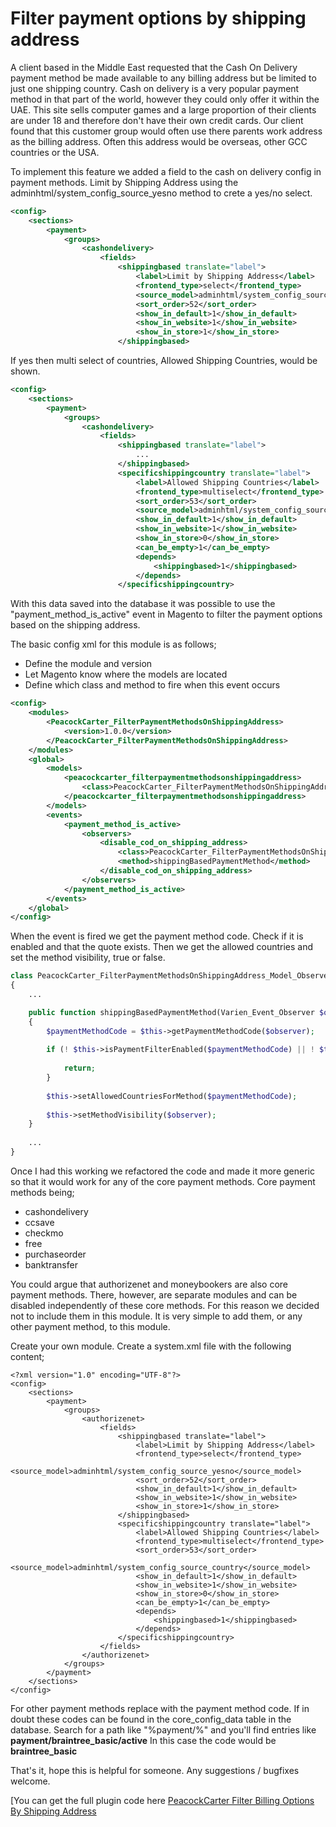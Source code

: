 # Filter payment options by shipping address

A client based in the Middle East requested that the Cash On Delivery payment method be made available to any billing address but be limited to just one shipping country.
Cash on delivery is a very popular payment method in that part of the world, however they could only offer it within the UAE.
This site sells computer games and a large proportion of their clients are under 18 and therefore don't have their own credit cards. 
Our client found that this customer group would often use there parents work address as the billing address.
Often this address would be overseas, other GCC countries or the USA.

To implement this feature we added a field to the cash on delivery config in payment methods.
Limit by Shipping Address using the adminhtml/system_config_source_yesno method to crete a yes/no select.

```xml
<config>
    <sections>
        <payment>
            <groups>
                <cashondelivery>
                    <fields>
                        <shippingbased translate="label">
                            <label>Limit by Shipping Address</label>
                            <frontend_type>select</frontend_type>
                            <source_model>adminhtml/system_config_source_yesno</source_model>
                            <sort_order>52</sort_order>
                            <show_in_default>1</show_in_default>
                            <show_in_website>1</show_in_website>
                            <show_in_store>1</show_in_store>
                        </shippingbased>
```

If yes then multi select of countries, Allowed Shipping Countries, would be shown.

```xml
<config>
    <sections>
        <payment>
            <groups>
                <cashondelivery>
                    <fields>
                        <shippingbased translate="label">
                            ...
                        </shippingbased>
                        <specificshippingcountry translate="label">
                            <label>Allowed Shipping Countries</label>
                            <frontend_type>multiselect</frontend_type>
                            <sort_order>53</sort_order>
                            <source_model>adminhtml/system_config_source_country</source_model>
                            <show_in_default>1</show_in_default>
                            <show_in_website>1</show_in_website>
                            <show_in_store>0</show_in_store>
                            <can_be_empty>1</can_be_empty>
                            <depends>
                                <shippingbased>1</shippingbased>
                            </depends>
                        </specificshippingcountry>
```
 
With this data saved into the database it was possible to use the "payment_method_is_active" event in Magento to filter the payment options based on the shipping address.

The basic config xml for this module is as follows;

* Define the module and version
* Let Magento know where the models are located
* Define which class and method to fire when this event occurs

```xml
<config>
    <modules>
        <PeacockCarter_FilterPaymentMethodsOnShippingAddress>
            <version>1.0.0</version>
        </PeacockCarter_FilterPaymentMethodsOnShippingAddress>
    </modules>
    <global>
        <models>
            <peacockcarter_filterpaymentmethodsonshippingaddress>
                <class>PeacockCarter_FilterPaymentMethodsOnShippingAddress_Model</class>
            </peacockcarter_filterpaymentmethodsonshippingaddress>
        </models>
        <events>
            <payment_method_is_active>
                <observers>
                    <disable_cod_on_shipping_address>
                        <class>PeacockCarter_FilterPaymentMethodsOnShippingAddress_Model_Observer</class>
                        <method>shippingBasedPaymentMethod</method>
                    </disable_cod_on_shipping_address>
                </observers>
            </payment_method_is_active>
        </events>
    </global>
</config>
```

When the event is fired we get the payment method code. Check if it is enabled and that the quote exists.
Then we get the allowed countries and set the method visibility, true or false.

```php
class PeacockCarter_FilterPaymentMethodsOnShippingAddress_Model_Observer
{
    ...

    public function shippingBasedPaymentMethod(Varien_Event_Observer $observer)
    {
        $paymentMethodCode = $this->getPaymentMethodCode($observer);
    
        if (! $this->isPaymentFilterEnabled($paymentMethodCode) || ! $this->doesQuoteExist($observer)) {
    
            return;
        }
    
        $this->setAllowedCountriesForMethod($paymentMethodCode);
    
        $this->setMethodVisibility($observer);
    }
    
    ...
}
```

Once I had this working we refactored the code and made it more generic so that it would work for any of the core payment methods.
Core payment methods being;

* cashondelivery
* ccsave
* checkmo
* free
* purchaseorder
* banktransfer

You could argue that authorizenet and moneybookers are also core payment methods. 
There, however, are separate modules and can be disabled independently of these core methods.
For this reason we decided not to include them in this module.
It is very simple to add them, or any other payment method, to this module.

Create your own module.
Create a system.xml file with the following content;

```
<?xml version="1.0" encoding="UTF-8"?>
<config>
    <sections>
        <payment>
            <groups>
                <authorizenet>
                    <fields>
                        <shippingbased translate="label">
                            <label>Limit by Shipping Address</label>
                            <frontend_type>select</frontend_type>
                            <source_model>adminhtml/system_config_source_yesno</source_model>
                            <sort_order>52</sort_order>
                            <show_in_default>1</show_in_default>
                            <show_in_website>1</show_in_website>
                            <show_in_store>1</show_in_store>
                        </shippingbased>
                        <specificshippingcountry translate="label">
                            <label>Allowed Shipping Countries</label>
                            <frontend_type>multiselect</frontend_type>
                            <sort_order>53</sort_order>
                            <source_model>adminhtml/system_config_source_country</source_model>
                            <show_in_default>1</show_in_default>
                            <show_in_website>1</show_in_website>
                            <show_in_store>0</show_in_store>
                            <can_be_empty>1</can_be_empty>
                            <depends>
                                <shippingbased>1</shippingbased>
                            </depends>
                        </specificshippingcountry>
                    </fields>
                </authorizenet>
            </groups>
        </payment>
    </sections>
</config>
```

For other payment methods replace **<authorizenet>** with the payment method code.
If in doubt these codes can be found in the core_config_data table in the database.
Search for a path like "%payment/%" and you'll find entries like **payment/braintree_basic/active**
In this case the code would be **braintree_basic**

That's it, hope this is helpful for someone. Any suggestions / bugfixes welcome.

[You can get the full plugin code here [PeacockCarter Filter Billing Options By Shipping Address](http://github.com/peacockcarter/.....)